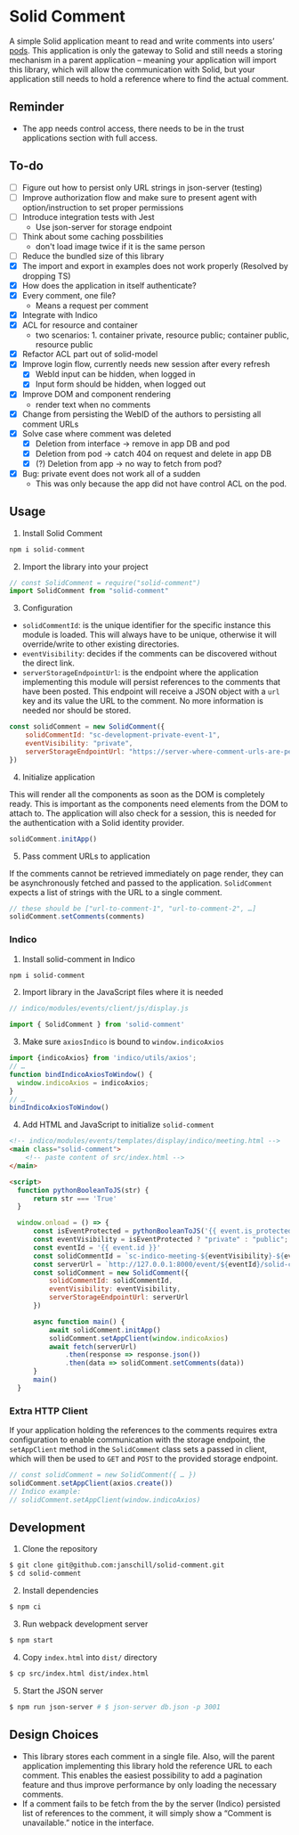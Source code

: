 # Solid Comment

A simple Solid application meant to read and write comments into users’ [pods](https://solidproject.org/users/get-a-pod).
This application is only the gateway to Solid and still needs a storing mechanism in a parent application – meaning your application will import this library, which will allow the communication with Solid, but your application still needs to hold a reference where to find the actual comment.

## Reminder

- The app needs control access, there needs to be in the trust applications section with full access.

## To-do

- [ ] Figure out how to persist only URL strings in json-server (testing)
- [ ] Improve authorization flow and make sure to present agent with option/instruction to set proper permissions
- [ ] Introduce integration tests with Jest
  - Use json-server for storage endpoint
- [ ] Think about some caching possbilities
  - don't load image twice if it is the same person
- [ ] Reduce the bundled size of this library
- [x] The import and export in examples does not work properly (Resolved by dropping TS)
- [x] How does the application in itself authenticate?
- [x] Every comment, one file?
  - Means a request per comment
- [x] Integrate with Indico
- [x] ACL for resource and container
  - two scenarios: 1. container private, resource public; container public, resource public
- [x] Refactor ACL part out of solid-model
- [x] Improve login flow, currently needs new session after every refresh
  - [x] WebId input can be hidden, when logged in
  - [x] Input form should be hidden, when logged out
- [x] Improve DOM and component rendering
  - render text when no comments
- [x] Change from persisting the WebID of the authors to persisting all comment URLs
- [x] Solve case where comment was deleted
  - [x] Deletion from interface -> remove in app DB and pod
  - [x] Deletion from pod -> catch 404 on request and delete in app DB
  - [x] (?) Deletion from app -> no way to fetch from pod?
- [x] Bug: private event does not work all of a sudden
  - This was only because the app did not have control ACL on the pod.

## Usage

1. Install Solid Comment

```bash
npm i solid-comment
```

2. Import the library into your project

```js
// const SolidComment = require("solid-comment")
import SolidComment from "solid-comment"
```

3. Configuration

* `solidCommentId`: is the unique identifier for the specific instance this module is loaded. This will always have to be unique, otherwise it will override/write to other existing directories.
* `eventVisibility`: decides if the comments can be discovered without the direct link.
* `serverStorageEndpointUrl`: is the endpoint where the application implementing this module will persist references to the comments that have been posted. This endpoint will receive a JSON object with a `url` key and its value the URL to the comment. No more information is needed nor should be stored.

```js
const solidComment = new SolidComment({
    solidCommentId: "sc-development-private-event-1",
    eventVisibility: "private",
    serverStorageEndpointUrl: "https://server-where-comment-urls-are-persisted"
})
```

4. Initialize application

This will render all the components as soon as the DOM is completely ready. This is important as the components need elements from the DOM to attach to. The application will also check for a session, this is needed for the authentication with a Solid identity provider.

```js
solidComment.initApp()
```

5. Pass comment URLs to application

If the comments cannot be retrieved immediately on page render, they can be asynchronously fetched and passed to the application. `SolidComment` expects a list of strings with the URL to a single comment.

```js
// these should be ["url-to-comment-1", "url-to-comment-2", …]
solidComment.setComments(comments)
```

### Indico

1. Install solid-comment in Indico

```bash
npm i solid-comment
```

2. Import library in the JavaScript files where it is needed

```js
// indico/modules/events/client/js/display.js

import { SolidComment } from 'solid-comment'
```

3. Make sure `axiosIndico` is bound to `window.indicoAxios`

```js
import {indicoAxios} from 'indico/utils/axios';
// …
function bindIndicoAxiosToWindow() {
  window.indicoAxios = indicoAxios;
}
// …
bindIndicoAxiosToWindow()
```

4. Add HTML and JavaScript to initialize `solid-comment`

```html
<!-- indico/modules/events/templates/display/indico/meeting.html -->
<main class="solid-comment">
    <!-- paste content of src/index.html -->
</main>

<script>
  function pythonBooleanToJS(str) {
      return str === 'True'
  }

  window.onload = () => {
      const isEventProtected = pythonBooleanToJS('{{ event.is_protected }}');
      const eventVisibility = isEventProtected ? "private" : "public";
      const eventId = '{{ event.id }}'
      const solidCommentId = `sc-indico-meeting-${eventVisibility}-${eventId}`;
      const serverUrl = `http://127.0.0.1:8000/event/${eventId}/solid-comments`
      const solidComment = new SolidComment({
          solidCommentId: solidCommentId,
          eventVisibility: eventVisibility,
          serverStorageEndpointUrl: serverUrl
      })

      async function main() {
          await solidComment.initApp()
          solidComment.setAppClient(window.indicoAxios)
          await fetch(serverUrl)
              .then(response => response.json())
              .then(data => solidComment.setComments(data))
      }
      main()
  }
```

### Extra HTTP Client

If your application holding the references to the comments requires extra configuration to enable communication with the storage endpoint, the `setAppClient` method in the `SolidComment` class sets a passed in client, which will then be used to `GET` and `POST` to the provided storage endpoint.

```js
// const solidComment = new SolidComment({ … })
solidComment.setAppClient(axios.create())
// Indico example:
// solidComment.setAppClient(window.indicoAxios)
```

## Development

1. Clone the repository

```bash
$ git clone git@github.com:janschill/solid-comment.git
$ cd solid-comment
```

2. Install dependencies

```bash
$ npm ci
```

3. Run webpack development server

```bash
$ npm start
```

4. Copy `index.html` into `dist/` directory

```bash
$ cp src/index.html dist/index.html
```

5. Start the JSON server

```bash
$ npm run json-server # $ json-server db.json -p 3001
```

## Design Choices

* This library stores each comment in a single file. Also, will the parent application implementing this library hold the reference URL to each comment. This enables the easiest possibility to add a pagination feature and thus improve performance by only loading the necessary comments.
* If a comment fails to be fetch from the by the server (Indico) persisted list of references to the comment, it will simply show a “Comment is unavailable.” notice in the interface.
